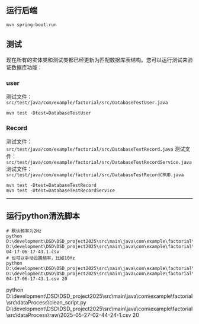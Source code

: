 ## 运行后端

```shell
mvn spring-boot:run
```

## 测试
现在所有的实体类和测试类都已经更新为匹配数据库表结构。您可以运行测试来验证数据库功能：


### user
测试文件：`src/test/java/com/example/factorial/src/DatabaseTestUser.java`


```shell
mvn test -Dtest=DatabaseTestUser
```

### Record
测试文件：`src/test/java/com/example/factorial/src/DatabaseTestRecord.java`
测试文件：`src/test/java/com/example/factorial/src/DatabaseTestRecordService.java`
测试文件：`src/test/java/com/example/factorial/src/DatabaseTestRecordCRUD.java`

```shell
mvn test -Dtest=DatabaseTestRecord
mvn test -Dtest=DatabaseTestRecordService

```
---
## 运行python清洗脚本
```shell
# 默认频率为2Hz
python D:\development\DSD\DSD_project2025\src\main\java\com\example\factorial\src\dataProcess\clean_script.py D:\development\DSD\DSD_project2025\src\main\java\com\example\factorial\src\dataProcess\raw\2025-04-17-06-17-43.1.csv
# 也可以手动设置频率，比如10Hz
python D:\development\DSD\DSD_project2025\src\main\java\com\example\factorial\src\dataProcess\clean_script.py D:\development\DSD\DSD_project2025\src\main\java\com\example\factorial\src\dataProcess\raw\2025-04-17-06-17-43.1.csv 20 
```
python D:\development\DSD\DSD_project2025\src\main\java\com\example\factorial\src\dataProcess\clean_script.py D:\development\DSD\DSD_project2025\src\main\java\com\example\factorial\src\dataProcess\raw\2025-05-27-02-44-24-1.csv 20